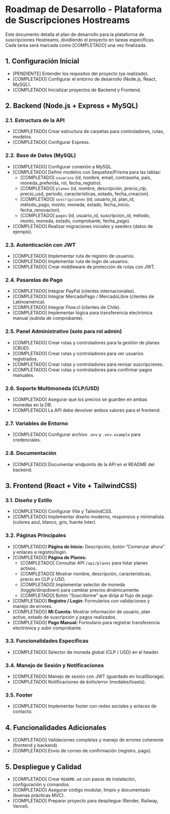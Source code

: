 # Roadmap de Desarrollo - Plataforma de Suscripciones Hostreams

Este documento detalla el plan de desarrollo para la plataforma de suscripciones Hostreams, dividiendo el proyecto en tareas específicas. Cada tarea será marcada como [COMPLETADO] una vez finalizada.

## 1. Configuración Inicial
- [PENDIENTE] Entender los requisitos del proyecto (ya realizado).
- [COMPLETADO] Configurar el entorno de desarrollo (Node.js, React, MySQL).
- [COMPLETADO] Inicializar proyectos de Backend y Frontend.

## 2. Backend (Node.js + Express + MySQL)

### 2.1. Estructura de la API
- [COMPLETADO] Crear estructura de carpetas para controladores, rutas, modelos.
- [COMPLETADO] Configurar Express.

### 2.2. Base de Datos (MySQL)
- [COMPLETADO] Configurar conexión a MySQL.
- [COMPLETADO] Definir modelos con Sequelize/Prisma para las tablas:
    - [COMPLETADO] `usuarios` (id, nombre, email, contraseña, país, moneda_preferida, rol, fecha_registro).
    - [COMPLETADO] `planes` (id, nombre, descripción, precio_clp, precio_usd, periodo, características, estado, fecha_creacion).
    - [COMPLETADO] `suscripciones` (id, usuario_id, plan_id, método_pago, monto, moneda, estado, fecha_inicio, fecha_renovacion).
    - [COMPLETADO] `pagos` (id, usuario_id, suscripcion_id, método, monto, moneda, estado, comprobante, fecha_pago).
- [COMPLETADO] Realizar migraciones iniciales y seeders (datos de ejemplo).

### 2.3. Autenticación con JWT
- [COMPLETADO] Implementar ruta de registro de usuarios.
- [COMPLETADO] Implementar ruta de login de usuarios.
- [COMPLETADO] Crear middleware de protección de rutas con JWT.

### 2.4. Pasarelas de Pago
- [COMPLETADO] Integrar PayPal (clientes internacionales).
- [COMPLETADO] Integrar MercadoPago / MercadoLibre (clientes de Latinoamérica).
- [COMPLETADO] Integrar Flow.cl (clientes de Chile).
- [COMPLETADO] Implementar lógica para transferencia electrónica manual (subida de comprobante).

### 2.5. Panel Administrativo (solo para rol admin)
- [COMPLETADO] Crear rutas y controladores para la gestión de planes (CRUD).
- [COMPLETADO] Crear rutas y controladores para ver usuarios registrados.
- [COMPLETADO] Crear rutas y controladores para revisar suscripciones.
- [COMPLETADO] Crear rutas y controladores para confirmar pagos manuales.

### 2.6. Soporte Multimoneda (CLP/USD)
- [COMPLETADO] Asegurar que los precios se guarden en ambas monedas en la DB.
- [COMPLETADO] La API debe devolver ambos valores para el frontend.

### 2.7. Variables de Entorno
- [COMPLETADO] Configurar archivo `.env` y `.env.example` para credenciales.

### 2.8. Documentación
- [COMPLETADO] Documentar endpoints de la API en el README del backend.

## 3. Frontend (React + Vite + TailwindCSS)

### 3.1. Diseño y Estilo
- [COMPLETADO] Configurar Vite y TailwindCSS.
- [COMPLETADO] Implementar diseño moderno, responsivo y minimalista (colores azul, blanco, gris, fuente Inter).

### 3.2. Páginas Principales
- [COMPLETADO] **Página de Inicio:** Descripción, botón “Comenzar ahora” y enlaces a registro/login.
- [COMPLETADO] **Página de Planes:**
    - [COMPLETADO] Consultar API `/api/planes` para listar planes activos.
    - [COMPLETADO] Mostrar nombre, descripción, características, precio en CLP y USD.
    - [COMPLETADO] Implementar selector de moneda (toggle/dropdown) para cambiar precios dinámicamente.
    - [COMPLETADO] Botón “Suscribirme” que dirija al flujo de pago.
- [COMPLETADO] **Registro / Login:** Formularios con validaciones y manejo de errores.
- [COMPLETADO] **Mi Cuenta:** Mostrar información de usuario, plan activo, estado de suscripción y pagos realizados.
- [COMPLETADO] **Pago Manual:** Formulario para registrar transferencia electrónica y subir comprobante.

### 3.3. Funcionalidades Específicas
- [COMPLETADO] Selector de moneda global (CLP / USD) en el header.

### 3.4. Manejo de Sesión y Notificaciones
- [COMPLETADO] Manejo de sesión con JWT (guardado en localStorage).
- [COMPLETADO] Notificaciones de éxito/error (modales/toasts).

### 3.5. Footer
- [COMPLETADO] Implementar footer con redes sociales y enlaces de contacto.

## 4. Funcionalidades Adicionales
- [COMPLETADO] Validaciones completas y manejo de errores coherente (frontend y backend).
- [COMPLETADO] Envío de correo de confirmación (registro, pago).

## 5. Despliegue y Calidad
- [COMPLETADO] Crear `README.md` con pasos de instalación, configuración y comandos.
- [COMPLETADO] Asegurar código modular, limpio y documentado (buenas prácticas MVC).
- [COMPLETADO] Preparar proyecto para despliegue (Render, Railway, Vercel).
